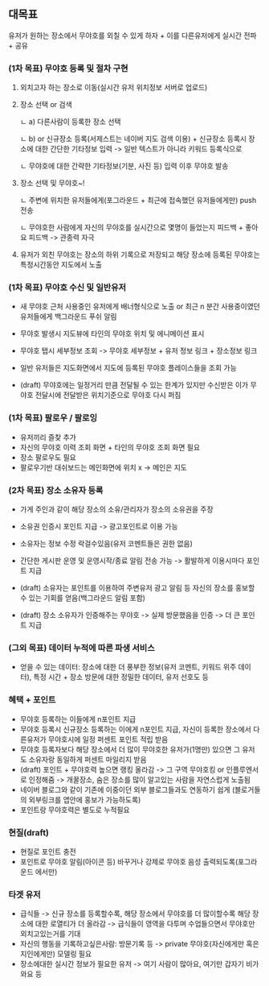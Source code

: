 ## 대목표

유저가 원하는 장소에서 무야호를 외칠 수 있게 하자 + 이를 다른유저에게 실시간 전파 + 공유



### (1차 목표) 무야호 등록 및 절차 구현

1. 외치고자 하는 장소로 이동(실시간 유저 위치정보 서버로 업로드)

2. 장소 선택 or 검색

   ㄴ a) 다른사람이 등록한 장소 선택

   ㄴ b) or 신규장소 등록(서제스트는 네이버 지도 검색 이용) + 신규장소 등록시 장소에 대한 간단한 기타정보 입력 -> 일반 텍스트가 아니라 키워드 등록식으로

   ㄴ 무야호에 대한 간략한 기타정보(기분, 사진 등) 입력 이후 무야호 발송

3. 장소 선택 및 무야호~!

   ㄴ 주변에 위치한 유저들에게(포그라운드 + 최근에 접속했던 유저들에게만) push 전송

   ㄴ 무야호한 사람에게 자신의 무야호를 실시간으로 몇명이 들었는지 피드백 + 좋아요 피드백 -> 관종력 자극

4. 유저가 외친 무야호는 장소의 하위 기록으로 저장되고 해당 장소에 등록된 무야호는 특정시간동안 지도에서 노출 



### (1차 목표)  무야호 수신 및 일반유저

- 새 무야호 근처 사용중인 유저에게 배너형식으로 노출 or 최근 n 분간 사용중이였던 유저들에게 백그라운드 푸쉬 알림

- 무야호 발생시 지도뷰에 타인의 무야호 위치 및 에니메이션 표시

- 무야호 탭시 세부정보 조회 -> 무야호 세부정보 + 유저 정보 링크 + 장소정보 링크

- 일반 유저들은 지도화면에서 지도에 등록된 무야호 플레이스들을 조회 가능

- (draft) 무야호에는 일정거리 만큼 전달될 수 있는 한계가 있지만 수신받은 이가 무야호 전달시에 전달받은 위치기준으로 무야호 다시 퍼짐

  

### (1차 목표) 팔로우 / 팔로잉

- 유저끼리 즐찾 추가
- 자신의 무야호 이력 조회 화면 + 타인의 무야호 조회 화면 필요
- 장소 팔로우도 필요
- 팔로우기반 대쉬보드는 메인화면에 위치 x -> 메인은 지도



### (2차 목표) 장소 소유자 등록

- 가게 주인과 같이 해당 장소의 소유/관리자가 장소의 소유권을 주장

- 소유권 인증시 포인트 지급 -> 광고포인트로 이용 가능

- 소유자는 정보 수정 락걸수있음(유저 코멘트들은 권한 없음)

- 간단한 게시판 운영 및 운영시작/종료 알림 전송 가능 -> 활발하게 이용시마다 포인트 지급

- (draft) 소유자는 포인트를 이용하여 주변유저 광고 알림 등 자신의 장소를 홍보할 수 있는 기회를 얻음(백그라운드 알림 포함)

- (draft) 장소 소유자가 인증해주는 무야호 -> 실제 방문했음을 인증 -> 더 큰 포인트 지급

  

### (그외 목표) 데이터 누적에 따른 파생 서비스

- 얻을 수 있는 데이터: 장소에 대한 더 풍부한 정보(유저 코멘트, 키워드 위주 데이터), 특정 시간 + 장소 방문에 대한 정밀한 데이터, 유저 선호도 등

  

### 혜택 + 포인트

- 무야호 등록하는 이들에게 n포인트 지급
- 무야호 등록시 신규장소 등록하는 이에게 n포인트 지급, 자신이 등록한 장소에서 다른유저가 무야호시에 일정 퍼센트 포인트 적립 받음
- 무야호 등록자보다 해당 장소에서 더 많이 무야호한 유저가(1명만) 있으면 그 유저도 소유자랑 동일하게 퍼센트 마일리지 받음
- (draft) 포인트 + 무야호력 높으면 랭킹 올라감 -> 그 구역 무야호킹 or 인플루엔서로 인정해줌 -> 개꿀장소, 숨은 장소를 많이 알고있는 사람을 자연스럽게 노출됨 
- 네이버 블로그와 같이 기존에 이중이던 외부 블로그들과도 연동하기 쉽게 (블로거들의 외부링크를 앱안에 홍보가 가능하도록)
- 포인트랑 무야호력은 별도로 누적필요



### 현질(draft)

- 현질로 포인트 충전
- 포인트로 무야호 알림(아이콘 등) 바꾸거나 강제로 무야호 음성 출력되도록(포그라운드 에서만)



### 타겟 유저

- 급식들 -> 신규 장소를 등록할수록, 해당 장소에서 무야호를 더 많이할수록 해당 장소에 대한 로열티가 더 올라감 -> 급식들이 영역을 다투며 수업들으면서 무야호만 외치고있는거를 기대
- 자신의 행동을 기록하고싶은사람: 방문기록 등 -> private 무야호(자신에게만 혹은 지인에게만) 모델링 필요
- 장소에대한 실시간 정보가 필요한 유저 -> 여기 사람이 많아요, 여기만 갑자기 비가와요 등